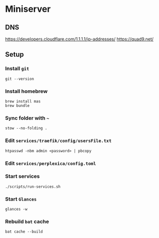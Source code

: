# Miniserver

## DNS

<https://developers.cloudflare.com/1.1.1.1/ip-addresses/>
<https://quad9.net/>

## Setup

### Install `git`

```shell
git --version
```

### Install homebrew

```shell
brew install mas
brew bundle
```

### Sync folder with `~`

```shell
stow --no-folding .
```

### Edit `services/traefik/config/usersFile.txt`

```shell
htpasswd -nbm admin <password> | pbcopy
```

### Edit `services/perplexica/config.toml`

### Start services

```shell
./scripts/run-services.sh
```

### Start `Glances`

```shell
glances -w
```

### Rebuild `bat` cache

```shell
bat cache --build
```

